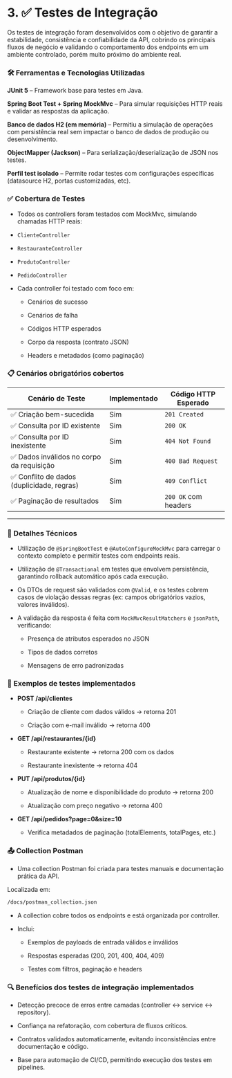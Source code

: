 # 3. ✅ Testes de Integração

Os testes de integração foram desenvolvidos com o objetivo de garantir a estabilidade, consistência e confiabilidade da API, cobrindo os principais fluxos de negócio e validando o comportamento dos endpoints em um ambiente controlado, porém muito próximo do ambiente real.

### 🛠️ Ferramentas e Tecnologias Utilizadas
**JUnit 5** – Framework base para testes em Java.

**Spring Boot Test + Spring MockMvc** – Para simular requisições HTTP reais e validar as respostas da aplicação.

**Banco de dados H2 (em memória)** – Permitiu a simulação de operações com persistência real sem impactar o banco de dados de produção ou desenvolvimento.

**ObjectMapper (Jackson)** – Para serialização/deserialização de JSON nos testes.

**Perfil test isolado** – Permite rodar testes com configurações específicas (datasource H2, portas customizadas, etc).

### ✅ Cobertura de Testes

* Todos os controllers foram testados com MockMvc, simulando chamadas HTTP reais:

- `ClienteController`

- `RestauranteController`

- `ProdutoController`

- `PedidoController`

* Cada controller foi testado com foco em:

    - Cenários de sucesso

    - Cenários de falha

    - Códigos HTTP esperados

    - Corpo da resposta (contrato JSON)

    - Headers e metadados (como paginação)

### 📋 Cenários obrigatórios cobertos
|Cenário de Teste	                         |Implementado	     |Código HTTP Esperado|
|--------------------------------------------|-------------------|--------------------|
|✅ Criação bem-sucedida	                    |Sim	            |`201 Created`         |
|✅ Consulta por ID existente	            |Sim	            |`200 OK`              |
|✅ Consulta por ID inexistente	            |Sim	            |`404 Not Found`       |
|✅ Dados inválidos no corpo da requisição	|Sim	            |`400 Bad Request`     |
|✅ Conflito de dados (duplicidade, regras)	|Sim	            |`409 Conflict`        |
|✅ Paginação de resultados	                |Sim	            |`200 OK` com headers  |


----


### 📌 Detalhes Técnicos
* Utilização de `@SpringBootTest` e `@AutoConfigureMockMvc` para carregar o contexto completo e permitir testes com endpoints reais.

* Utilização de `@Transactional` em testes que envolvem persistência, garantindo rollback automático após cada execução.

* Os DTOs de request são validados com `@Valid`, e os testes cobrem casos de violação dessas regras (ex: campos obrigatórios vazios, valores inválidos).

* A validação da resposta é feita com `MockMvcResultMatchers` e `jsonPath`, verificando:

    - Presença de atributos esperados no JSON

    - Tipos de dados corretos

    - Mensagens de erro padronizadas




### 🧪 Exemplos de testes implementados
* **POST /api/clientes**

    - Criação de cliente com dados válidos → retorna 201

    - Criação com e-mail inválido → retorna 400

* **GET /api/restaurantes/{id}**

    - Restaurante existente → retorna 200 com os dados

    - Restaurante inexistente → retorna 404

* **PUT /api/produtos/{id}**

    - Atualização de nome e disponibilidade do produto → retorna 200

    - Atualização com preço negativo → retorna 400

* **GET /api/pedidos?page=0&size=10**

    - Verifica metadados de paginação (totalElements, totalPages, etc.)

### 📤 Collection Postman

* Uma collection Postman foi criada para testes manuais e documentação prática da API.

Localizada em:

```bash
/docs/postman_collection.json
```

* A collection cobre todos os endpoints e está organizada por controller.

* Inclui:

    - Exemplos de payloads de entrada válidos e inválidos

    - Respostas esperadas (200, 201, 400, 404, 409)

    - Testes com filtros, paginação e headers

### 🔍 Benefícios dos testes de integração implementados

* Detecção precoce de erros entre camadas (controller ↔ service ↔ repository).

* Confiança na refatoração, com cobertura de fluxos críticos.

* Contratos validados automaticamente, evitando inconsistências entre documentação e código.

* Base para automação de CI/CD, permitindo execução dos testes em pipelines.